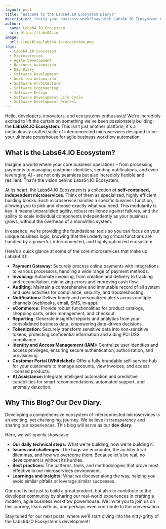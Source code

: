 ```yaml
---
layout: post
title: "Welcome to the Labs64.IO Ecosystem Diary!"
description: "Unify your business workflows with Labs64.IO Ecosystem: modular services for payments, identity, AI, and messaging—built for speed, scale, and stability"
author:
  name: Labs64.IO Ecosystem
  url: https://labs64.io
image:
  url: /img/blog/labs64-io-ecosystem.png
tags:
  - Labs64.IO Ecosystem
  - Microservices
  - Agile Development
  - Business Automation
  - Dev Diary
  - Software Development
  - Workflow Automation
  - Software Architecture
  - Software Engineering
  - Software Design
  - Software Development Life Cycle
  - Software Development Process
---
```


Hello, developers, innovators, and ecosystems enthusiasts!
We're incredibly excited to lift the curtain on something we've been passionately building: the **Labs64.IO Ecosystem**. This isn't just another platform; it's a meticulously crafted suite of interconnected microservices designed to be your ultimate powerhouse for agile business workflow automation.

## What is the Labs64.IO Ecosystem?

Imagine a world where your core business operations – from processing payments to managing customer identities, sending notifications, and even leveraging AI – are not only seamless but also incredibly flexible and resilient. That's the vision behind Labs64.IO Ecosystem.

At its heart, the Labs64.IO Ecosystem is a collection of **self-contained, independent microservices**. Think of them as specialized, highly efficient building blocks. Each microservice handles a specific business function, allowing you to pick and choose exactly what you need. This modularity is key: it means unparalleled agility, robust resilience against failures, and the ability to scale individual components independently as your business grows, without the overhead of a monolithic system.

In essence, we're providing the foundational tools so you can focus on your unique business logic, knowing that the underlying critical functions are handled by a powerful, interconnected, and highly optimized ecosystem.

Here’s a quick glance at some of the core microservices that make up Labs64.IO:

* **Payment Gateway:** Securely process online payments with integrations to various processors, handling a wide range of payment methods.
* **Invoicing:** Automate invoicing, from creation and delivery to tracking and reconciliation, minimizing errors and improving cash flow.
* **Auditing:** Maintain a comprehensive and immutable record of all system and user activities for compliance, security, and troubleshooting.
* **Notifications:** Deliver timely and personalized alerts across multiple channels (webhooks, email, SMS, in-app).
* **eCommerce:** Provide robust functionalities for product catalogs, shopping carts, order management, and checkout.
* **Reporting:** Generate insightful reports and analytics from your consolidated business data, empowering data-driven decisions.
* **Tokenization:** Securely transform sensitive data into non-sensitive tokens, protecting confidential information and aiding PCI DSS compliance.
* **Identity and Access Management (IAM):** Centralize user identities and access privileges, ensuring secure authentication, authorization, and provisioning.
* **Customer Portal (Whitelabel):** Offer a fully brandable self-service hub for your customers to manage accounts, view invoices, and access licensed products.
* **AI Assistance:** Integrate intelligent automation and predictive capabilities for smart recommendations, automated support, and anomaly detection.

## Why This Blog? Our Dev Diary.

Developing a comprehensive ecosystem of interconnected microservices is an exciting, yet challenging, journey. We believe in transparency and sharing our experiences. This blog will serve as our **dev diary**.

Here, we will openly showcase:

* **Our daily technical steps:** What we're building, how we're building it.
* **Issues and challenges:** The bugs we encounter, the architectural dilemmas, and how we overcome them. Because let's be real, no development is without its hurdles.
* **Best practices:** The patterns, tools, and methodologies that prove most effective in our microservices environment.
* **Learnings and insights:** What we discover along the way, helping you avoid similar pitfalls or leverage similar successes.

Our goal is not just to build a great product, but also to contribute to the developer community by sharing our real-world experiences in crafting a modern, agile business workflow powerhouse. We invite you to join us on this journey, learn with us, and perhaps even contribute to the conversation.

Stay tuned for our next posts, where we'll start diving into the nitty-gritty of the Labs64.IO Ecosystem's development!